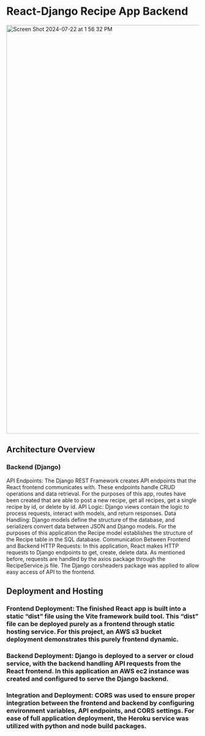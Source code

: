 # React-Django Recipe App Backend

<img width="1065" alt="Screen Shot 2024-07-22 at 1 56 32 PM" src="https://github.com/user-attachments/assets/83364cda-6c10-44d4-b25f-7f8f7b903b1e">



## Architecture Overview

### Backend (Django)
API Endpoints: The Django REST Framework creates API endpoints that the React frontend communicates with. These endpoints handle CRUD operations and data retrieval. For the purposes of this app, routes have been created that are able to post a new recipe, get all recipes, get a single recipe by id, or delete by id.
API Logic: Django views contain the logic to process requests, interact with models, and return responses.
Data Handling: Django models define the structure of the database, and serializers convert data between JSON and Django models. For the purposes of this application the Recipe model establishes the structure of the Recipe table in the SQL database.
Communication Between Frontend and Backend
HTTP Requests: In this application, React makes HTTP requests to Django endpoints to get, create, delete data. As mentioned before, requests are handled by the axios package through the RecipeService.js file. The Django corsheaders package was applied to allow easy access of API to the frontend.

## Deployment and Hosting
### Frontend Deployment: The finished React app is built into a static “dist” file using the Vite framework build tool. This “dist” file can be deployed purely as a frontend through static hosting service. For this project, an AWS s3 bucket deployment demonstrates this purely frontend dynamic. 

### Backend Deployment: Django is deployed to a server or cloud service, with the backend handling API requests from the React frontend. In this application an AWS ec2 instance was created and configured to serve the Django backend. 

### Integration and Deployment: CORS was used to ensure proper integration between the frontend and backend by configuring environment variables, API endpoints, and CORS settings. For ease of full application deployment, the Heroku service was utilized with python and node build packages.
